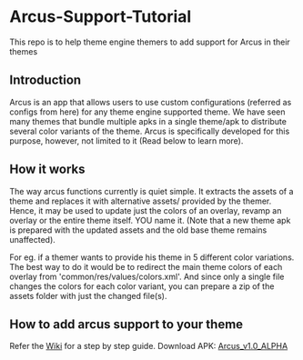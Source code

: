 # Arcus-Support-Tutorial
This repo is to help theme engine themers to add support for Arcus in their themes

Introduction
------------

Arcus is an app that allows users to use custom configurations (referred as configs from here) for any theme engine supported theme. We have seen many themes that bundle multiple apks in a single theme/apk to distribute several color variants of the theme. Arcus is specifically developed for this purpose, however, not limited to it (Read below to learn more).

How it works
---------------

The way arcus functions currently is quiet simple. It extracts the assets of a theme and replaces it with alternative assets/ provided by the themer. Hence, it may be used to update just the colors of an overlay, revamp an overlay or the entire theme itself. YOU name it. (Note that a new theme apk is prepared with the updated assets and the old base theme remains unaffected).

For eg. if a themer wants to provide his theme in 5 different color variations. The best way to do it would be to redirect the main theme colors of each overlay from 'common/res/values/colors.xml'. And since only a single file changes the colors for each color variant, you can prepare a zip of the assets folder with just the changed file(s). 

How to add arcus support to your theme
---------------
Refer the [Wiki](https://github.com/dchris87/Arcus-Support-Tutorial/wiki) for a step by step guide.
Download APK: [Arcus_v1.0_ALPHA](https://goo.gl/a07o7o)
